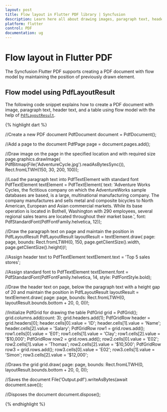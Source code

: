```yaml
---
layout: post
title: Flow layout in Flutter PDF library | Syncfusion
description: Learn here all about drawing images, paragraph text, header text and tables using Flow layout feature of Syncfusion Flutter non-UI PDF library and more.
platform: flutter
control: PDF
documentation: ug
---
```


# Flow layout in Flutter PDF

The Syncfusion Flutter PDF supports creating a PDF document with flow model by maintaining the position of previously drawn element.

## Flow model using PdfLayoutResult

The following code snippet explains how to create a PDF document with image, paragraph text, header text, and a table using flow model with the help of [`PdfLayoutResult`](https://pub.dev/documentation/syncfusion_flutter_pdf/latest/pdf/PdfLayoutResult-class.html).

{% highlight dart %}

//Create a new PDF document
PdfDocument document = PdfDocument();

//Add a page to the document
PdfPage page = document.pages.add();

//Draw image on the page in the specified location and with required size
page.graphics.drawImage(
    PdfBitmap(File('AdventureCycle.jpg').readAsBytesSync()),
    Rect.fromLTWH(150, 30, 200, 100));

//Load the paragraph text into PdfTextElement with standard font
PdfTextElement textElement = PdfTextElement(
    text:
        'Adventure Works Cycles, the fictitious company on which the AdventureWorks sample databases are based, is a large, multinational manufacturing company. The company manufactures and sells metal and composite bicycles to North American, European and Asian commercial markets. While its base operation is located in Bothell, Washington with 290 employees, several regional sales teams are located throughout their market base.',
    font: PdfStandardFont(PdfFontFamily.helvetica, 12));

//Draw the paragraph text on page and maintain the position in PdfLayoutResult
PdfLayoutResult layoutResult = textElement.draw(
    page: page,
    bounds: Rect.fromLTWH(0, 150, page.getClientSize().width,
        page.getClientSize().height))!;

//Assign header text to PdfTextElement
textElement.text = 'Top 5 sales stores';

//Assign standard font to PdfTextElement
textElement.font = PdfStandardFont(PdfFontFamily.helvetica, 14,
    style: PdfFontStyle.bold);

//Draw the header text on page, below the paragraph text with a height gap of 20 and maintain the position in PdfLayoutResult
layoutResult = textElement.draw(
    page: page,
    bounds: Rect.fromLTWH(0, layoutResult.bounds.bottom + 20, 0, 0))!;

//Initialize PdfGrid for drawing the table
PdfGrid grid = PdfGrid();
grid.columns.add(count: 3);
grid.headers.add(1);
PdfGridRow header = grid.headers[0];
header.cells[0].value = 'ID';
header.cells[1].value = 'Name';
header.cells[2].value = 'Salary';
PdfGridRow row1 = grid.rows.add();
row1.cells[0].value = 'E01';
row1.cells[1].value = 'Clay';
row1.cells[2].value = '\$10,000';
PdfGridRow row2 = grid.rows.add();
row2.cells[0].value = 'E02';
row2.cells[1].value = 'Thomas';
row2.cells[2].value = '\$10,500';
PdfGridRow row3 = grid.rows.add();
row3.cells[0].value = 'E02';
row3.cells[1].value = 'Simon';
row3.cells[2].value = '\$12,000';

//Draws the grid
grid.draw(
    page: page,
    bounds: Rect.fromLTWH(0, layoutResult.bounds.bottom + 20, 0, 0));

//Saves the document
File('Output.pdf').writeAsBytes(await document.save());

//Disposes the document
document.dispose();

{% endhighlight %}
